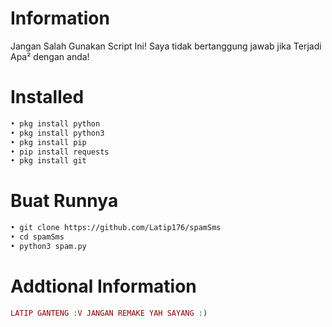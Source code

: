 # Information
Jangan Salah Gunakan Script Ini!
Saya tidak bertanggung jawab jika
Terjadi Apa² dengan anda!
# Installed
```BASH
• pkg install python
• pkg install python3
• pkg install pip
• pip install requests
• pkg install git
```
# Buat Runnya
```BASH
• git clone https://github.com/Latip176/spamSms
• cd spamSms
• python3 spam.py
```
# Addtional Information
```PHP
LATIP GANTENG :V JANGAN REMAKE YAH SAYANG :)
```
